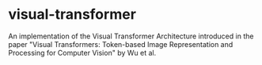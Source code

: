 # visual-transformer
An implementation of the Visual Transformer Architecture introduced in the paper "Visual Transformers: Token-based Image Representation and Processing for Computer Vision" by Wu et al.
